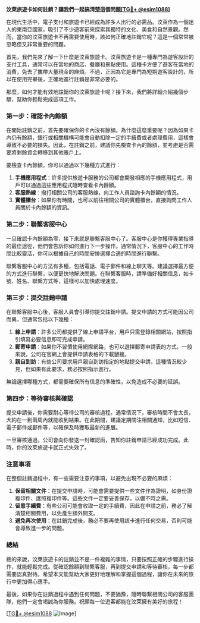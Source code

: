 **汶萊旅遊卡如何註銷？讓我們一起搞清楚這個問題[[TG💪+ @esim1088](https://t.me/s/esim1088)]**

在現代生活中，電子支付和旅遊卡已經成為許多人出行的必需品。汶萊作為一個迷人的東南亞國家，吸引了不少遊客前來探索其獨特的文化、美食和自然景觀。然而，當你的汶萊旅遊卡不再需要使用時，該如何正確地註銷它呢？這是一個常常被忽略但又非常重要的問題。

首先，我們先來了解一下什麼是汶萊旅遊卡。汶萊旅遊卡是一種專門為遊客設計的支付工具，通常可以在當地的商店、餐廳和景點使用。這種卡方便了遊客在當地的消費，免去了攜帶大量現金的麻煩。不過，正因為它是專門為短期遊客設計的，所以在使用完畢後，正確地進行註銷是非常必要的。

那麼，如何才能有效地註銷你的汶萊旅遊卡呢？接下來，我們將詳細介紹幾個步驟，幫助你輕鬆完成這項工作。

### 第一步：確認卡內餘額

在開始註銷之前，首先要確保你的卡內沒有餘額。為什麼這麼重要呢？因為如果卡內仍有餘額，銀行或相關機構可能會自動扣除一定的手續費或者處理費用，這樣會導致不必要的損失。因此，在註銷之前，建議你先檢查卡內的餘額，並考慮是否需要將剩餘資金轉移到其他賬戶上。

要檢查卡內餘額，你可以通過以下幾種方式進行：

1. **手機應用程式**：許多提供旅遊卡服務的公司都會開發相應的手機應用程式，用戶可以通過這些應用程式隨時查看卡內餘額。
2. **客服熱線**：撥打相關公司的客服熱線，向工作人員諮詢卡內餘額的情況。
3. **實體櫃台**：如果你有時間，也可以前往相關公司的實體櫃台，直接詢問工作人員關於卡內餘額的資訊。

### 第二步：聯繫客服中心

一旦確認卡內餘額為零，接下來就是聯繫客服中心了。客服中心是你獲得專業指導的最佳途徑，他們會告訴你如何進行下一步操作。通常情況下，客服中心的工作時間比較靈活，你可以根據自己的時間安排選擇合適的時間進行聯繫。

聯繫客服中心的方法有多種，包括電話、電子郵件和線上聊天等。建議選擇最方便的方式進行聯繫，以便更快地解決問題。在聯繫客服時，請準備好相關信息，如卡號、姓名、聯繫方式等，這樣可以加快處理速度。

### 第三步：提交註銷申請

在聯繫客服中心後，客服人員會引導你提交註銷申請。提交申請的方式可能因公司而異，但通常包括以下幾種：

1. **線上申請**：許多公司都提供了線上申請平台，用戶只需登錄相關網站，按照指引填寫必要信息即可完成申請。
2. **郵寄申請**：如果你不習慣使用網際網路，也可以選擇郵寄申請表的方式。一般來說，公司在官網上會提供申請表格的下載鏈接。
3. **親自到訪**：有些公司要求用戶親自到訪指定的地點提交申請，這種情況較少見，但如果有此要求，務必按照指示進行。

無論選擇哪種方式，都需要確保所有信息的準確性，以免造成不必要的延誤。

### 第四步：等待審核與確認

提交申請後，你需要耐心等待公司的審核過程。通常情況下，審核時間不會太長，大約在一到兩周內就能收到結果。在此期間，建議定期關注相關通知，比如短信、電子郵件或郵件等，以確保及時獲取最新的進展。

一旦審核通過，公司會向你發送一封確認函，告知你註銷申請已經成功完成。此時，你的汶萊旅遊卡就正式失效了。

### 注意事項

在整個註銷過程中，有一些需要注意的事項，以避免出現不必要的麻煩：

1. **保留相關文件**：在提交申請時，可能會需要提供一些文件作為證明，如身份證複印件、護照複印件等。這些文件一定要妥善保存，以備不時之需。
2. **留意手續費**：有些公司可能會收取一定的手續費，因此在申請之前，務必了解清楚相關費用，以免產生額外開支。
3. **避免再次使用**：在註銷完成後，務必不要再使用該卡進行任何交易，否則可能會導致進一步的問題。

### 總結

總的來說，汶萊旅遊卡的註銷並不是一件複雜的事情，只要按照正確的步驟進行操作，就能輕鬆完成。從確認餘額到聯繫客服，再到提交申請和等待審核，每一步都需要認真對待。希望本文能幫助大家更好地理解和掌握這個過程，讓你在未來的旅行中更加得心應手。

最後，如果你在註銷過程中遇到任何問題，不要猶豫，隨時聯繫相關公司的客服團隊，他們一定會竭誠為你服務。祝願每一位遊客都能在汶萊擁有美好的旅程！

[[TG💪+ @esim1088](https://t.me/s/esim1088) ![Image](https://i.postimg.cc/4NQfJmqS/Snipaste-2025-05-13-00-14-12.png)]